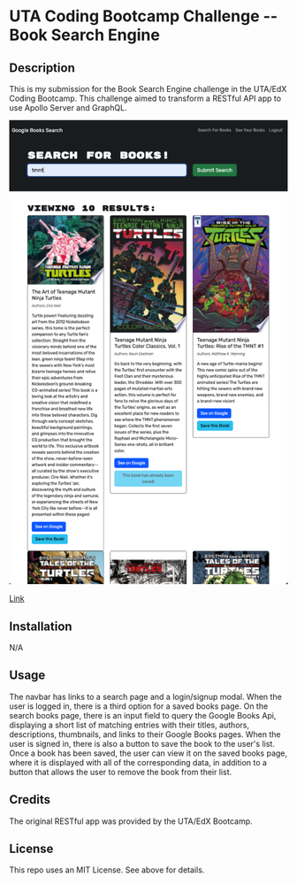 # UTA Coding Bootcamp Challenge  -- Book Search Engine

## Description

This is my submission for the Book Search Engine challenge in the UTA/EdX Coding Bootcamp. This challenge aimed to transform a RESTful API app to use Apollo Server and GraphQL.

<img src="client/public/ScreenshotHome.png"/>

<a href="https://book-search-engine-qp3b.onrender.com/">Link</a>



## Installation

N/A

## Usage

The navbar has links to a search page and a login/signup modal. When the user is logged in, there is a third option for a saved books page. On the search books page, there is an input field to query the Google Books Api, displaying a short list of matching entries with their titles, authors, descriptions, thumbnails, and links to their Google Books pages. When the user is signed in, there is also a button to save the book to the user's list. Once a book has been saved, the user can view it on the saved books page, where it is displayed with all of the corresponding data, in addition to a button that allows the user to remove the book from their list.

## Credits

The original RESTful app was provided by the UTA/EdX Bootcamp.

## License

This repo uses an MIT License. See above for details.
